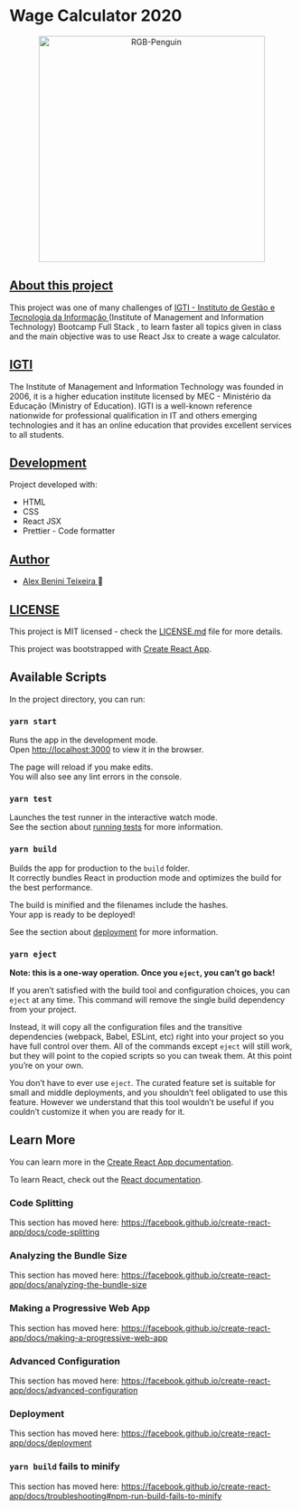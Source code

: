 <h1 style="align-content: center; font-weight: bold;">Wage Calculator 2020</h1>

<p align="center">
<img  src="https://media.giphy.com/media/gczOZEbLrKulkN1COf/giphy.gif" height="400"; alt="RGB-Penguin" />
                                                                                                                   
<div>
  <h2 style="text-decoration: underline;">About this project</h2>

  <p>
    This project was one of many challenges of
    <a href="https://www.igti.com.br/" target="_blank">
      IGTI - Instituto de Gestão e Tecnologia da Informação
    </a>
    (Institute of Management and Information Technology) Bootcamp Full Stack ,
    to learn faster all topics given in class and the main objective was to use
    React Jsx to create a wage calculator.
  </p>
</div>

<div>
  <h2 style="text-decoration: underline;">IGTI</h2>
  <p>
    The Institute of Management and Information Technology was founded in 2006,
    it is a higher education institute licensed by MEC - Ministério da Educação
    (Ministry of Education). IGTI is a well-known reference nationwide for
    professional qualification in IT and others emerging technologies and it has
    an online education that provides excellent services to all students.
  </p>
</div>

<div>
  <h2 style="text-decoration: underline;">Development</h2>
  <p>
    Project developed with:
  </p>
  <ul>
    <li>HTML</li>
    <li>CSS</li>
    <li>React JSX</li>
    <li>Prettier - Code formatter</li>
  </ul>
</div>

<div>
  <h2 style="text-decoration: underline;">Author</h2>
  <ul>
    <li>
      <a href="https://github.com/benini17">Alex Benini Teixeira </a> 🐼
    </li>
  </ul>
</div>

<div>
  <h2 style="text-decoration: underline;">LICENSE</h2>
  <p>
    This project is MIT licensed - check the
    <a href="https://github.com/benini17">LICENSE.md</a> file for more details.
  </p>
</div>

This project was bootstrapped with [Create React App](https://github.com/facebook/create-react-app).

## Available Scripts

In the project directory, you can run:

### `yarn start`

Runs the app in the development mode.<br />
Open [http://localhost:3000](http://localhost:3000) to view it in the browser.

The page will reload if you make edits.<br />
You will also see any lint errors in the console.

### `yarn test`

Launches the test runner in the interactive watch mode.<br />
See the section about [running tests](https://facebook.github.io/create-react-app/docs/running-tests) for more information.

### `yarn build`

Builds the app for production to the `build` folder.<br />
It correctly bundles React in production mode and optimizes the build for the best performance.

The build is minified and the filenames include the hashes.<br />
Your app is ready to be deployed!

See the section about [deployment](https://facebook.github.io/create-react-app/docs/deployment) for more information.

### `yarn eject`

**Note: this is a one-way operation. Once you `eject`, you can’t go back!**

If you aren’t satisfied with the build tool and configuration choices, you can `eject` at any time. This command will remove the single build dependency from your project.

Instead, it will copy all the configuration files and the transitive dependencies (webpack, Babel, ESLint, etc) right into your project so you have full control over them. All of the commands except `eject` will still work, but they will point to the copied scripts so you can tweak them. At this point you’re on your own.

You don’t have to ever use `eject`. The curated feature set is suitable for small and middle deployments, and you shouldn’t feel obligated to use this feature. However we understand that this tool wouldn’t be useful if you couldn’t customize it when you are ready for it.

## Learn More

You can learn more in the [Create React App documentation](https://facebook.github.io/create-react-app/docs/getting-started).

To learn React, check out the [React documentation](https://reactjs.org/).

### Code Splitting

This section has moved here: https://facebook.github.io/create-react-app/docs/code-splitting

### Analyzing the Bundle Size

This section has moved here: https://facebook.github.io/create-react-app/docs/analyzing-the-bundle-size

### Making a Progressive Web App

This section has moved here: https://facebook.github.io/create-react-app/docs/making-a-progressive-web-app

### Advanced Configuration

This section has moved here: https://facebook.github.io/create-react-app/docs/advanced-configuration

### Deployment

This section has moved here: https://facebook.github.io/create-react-app/docs/deployment

### `yarn build` fails to minify

This section has moved here: https://facebook.github.io/create-react-app/docs/troubleshooting#npm-run-build-fails-to-minify
